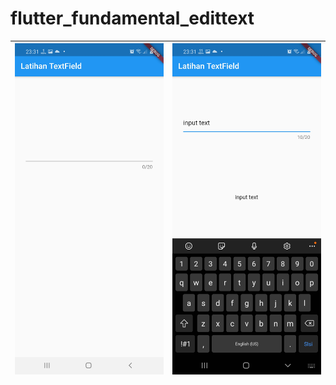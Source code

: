 # flutter_fundamental_edittext
 
|<img src="https://github.com/gzeinnumer/flutter_fundamental_edittext/blob/master/preview/flutter_fundamental_edittext_1.jpg" width="300" />|<img src="https://github.com/gzeinnumer/flutter_fundamental_edittext/blob/master/preview/flutter_fundamental_edittext_2.jpg" width="300" />|
|--|--|

